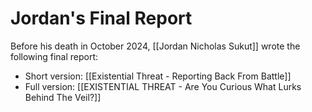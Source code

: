 # Jordan's Final Report

Before his death in October 2024, [[Jordan Nicholas Sukut]] wrote the following final report: 

- Short version: [[Existential Threat - Reporting Back From Battle]]  
- Full version: [[EXISTENTIAL THREAT - Are You Curious What Lurks Behind The Veil?]]  